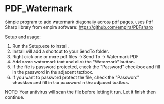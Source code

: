 # PDF_Watermark
Simple program to add watermark diagonally across pdf pages.
uses Pdf Sharp library from empira software: https://github.com/empira/PDFsharp

Setup and usage:
1. Run the Setup.exe to install.
2. Install will add a shortcut to your SendTo folder.
3. Right click one or more pdf files -> Send To -> Watermark PDF
4. Add some watermark text and click the "Watermark" button.
5. If the file is password protected, check the "Password" checkbox and fill in the password in the adjacent textbox.
6. If you want to password protect the file, check the "Password" checkbox and fill in the password in the adjacent textbox.

NOTE:
Your antivirus will scan the file before letting it run. Let it finish then continue.
